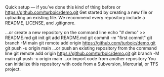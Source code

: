 Quick setup — if you’ve done this kind of thing before
or	
https://github.com/turboic/demo.git
Get started by creating a new file or uploading an existing file. We recommend every repository include a README, LICENSE, and .gitignore.

…or create a new repository on the command line
echo "# demo" >> README.md
git init
git add README.md
git commit -m "first commit"
git branch -M main
git remote add origin https://github.com/turboic/demo.git
git push -u origin main
…or push an existing repository from the command line
git remote add origin https://github.com/turboic/demo.git
git branch -M main
git push -u origin main
…or import code from another repository
You can initialize this repository with code from a Subversion, Mercurial, or TFS project.



